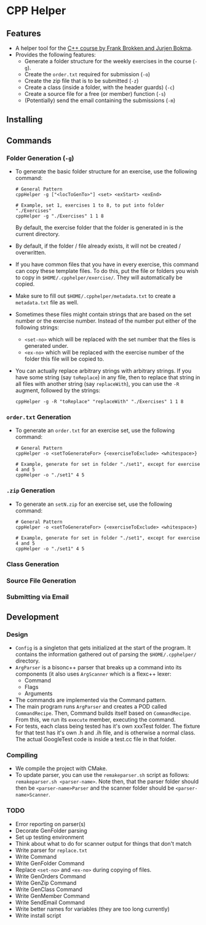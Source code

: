 # CPP Helper

## Features

* A helper tool for the [C++ course by Frank Brokken and Jurjen Bokma](http://www.icce.rug.nl/edu/).
* Provides the following features:
  * Generate a folder structure for the weekly exercises in the course (`-g`).
  * Create the `order.txt` required for submission (`-o`)
  * Create the zip file that is to be submitted (`-z`)
  * Create a class (inside a folder, with the header guards) (`-c`)
  * Create a source file for a free (or member) function (`-s`)
  * (Potentially) send the email containing the submissions (`-m`)

## Installing

## Commands

### Folder Generation (`-g`)
* To generate the basic folder structure for an exercise, use the following 
  command:
  ```shell
  # General Pattern
  cppHelper -g ["<locToGenTo>"] <set> <exStart> <exEnd>
  
  # Example, set 1, exercises 1 to 8, to put into folder "./Exercises"
  cppHelper -g "./Exercises" 1 1 8
  ```
  By default, the exercise folder that the folder is generated in is the
  current directory.

* By default, if the folder / file already exists, it will not be created /
  overwritten.
* If you have common files that you have in every exercise, this command can
  copy these template files. To do this, put the file or folders you wish to
  copy in `$HOME/.cpphelper/exercise/`. They will automatically be copied.
* Make sure to fill out `$HOME/.cpphelper/metadata.txt` to create a
  `metadata.txt` file as well.
* Sometimes these files might contain strings that are based on the set number
  or the exercise number. Instead of the number put either of the following
  strings:
  * `<set-no>` which will be replaced with the set number that the files is
    generated under.
  * `<ex-no>` which will be replaced with the exercise number of the folder this
    file will be copied to.
* You can actually replace arbitrary strings with arbitrary strings. If you have
  some string (say `toReplace`) in any file, then to replace that string in all
  files with another string (say `replaceWith`), you can use the `-R` augment,
  followed by the strings:
  ```shell
  cppHelper -g -R "toReplace" "replaceWith" "./Exercises" 1 1 8
  ```

### `order.txt` Generation
* To generate an `order.txt` for an exercise set, use the following command:
  ```shell
  # General Pattern
  cppHelper -o <setToGenerateFor> {<exerciseToExclude> <whitespace>}
  
  # Example, generate for set in folder "./set1", except for exercise 4 and 5
  cppHelper -o "./set1" 4 5
  ```

### `.zip` Generation
* To generate an `setN.zip` for an exercise set, use the following command:
  ```shell
  # General Pattern
  cppHelper -o <setToGenerateFor> {<exerciseToExclude> <whitespace>}
  
  # Example, generate for set in folder "./set1", except for exercise 4 and 5
  cppHelper -o "./set1" 4 5
  ```

### Class Generation

### Source File Generation

### Submitting via Email


## Development

### Design
* `Config` is a singleton that gets initialized at the start of the program. It
  contains the information gathered out of parsing the `$HOME/.cpphelper/`
  directory.
* `ArgParser` is a bisonc++ parser that breaks up a command into its components
  (it also uses `ArgScanner` which is a flexc++ lexer:
  * Command
  * Flags
  * Arguments
* The commands are implemented via the Command pattern.
* The main program runs `ArgParser` and creates a POD called `CommandRecipe`.
  Then, Command builds itself based on `CommandRecipe`. From this, we run its
  `execute` member, executing the command.
* For tests, each class being tested has it's own xxxTest folder. The fixture
  for that test has it's own .h and .ih file, and is otherwise a normal class.
  The actual GoogleTest code is inside a test.cc file in that folder.

### Compiling
* We compile the project with CMake.
* To update parser, you can use the `remakeparser.sh` script as follows:
  `remakeparser.sh <parser-name>`. Note then, that the parser folder should 
  then be `<parser-name>Parser` and the scanner folder should be
  `<parser-name>Scanner`.

### TODO
* Error reporting on parser(s)
* Decorate GenFolder parsing
* Set up testing environment
* Think about what to do for scanner output for things that don't match
* Write parser for `replace.txt`
* Write Command
* Write GenFolder Command
* Replace `<set-no>` and `<ex-no>` during copying of files.
* Write GenOrders Command 
* Write GenZip Command 
* Write GenClass Command
* Write GenMember Command
* Write SendEmail Command
* Write better names for variables (they are too long currently)
* Write install script
